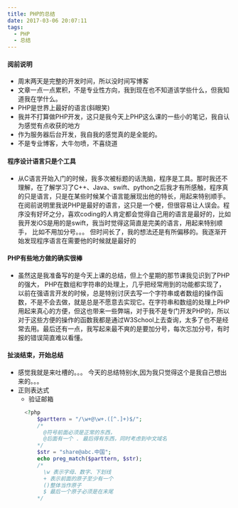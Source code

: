 ```yaml
---
title: PHP的总结
date: 2017-03-06 20:07:11
tags: 
  - PHP
  - 总结
---
```


#### 阅前说明
- 周末两天是完整的开发时间，所以没时间写博客
- 文章一点一点累积，不是专业性方向，我到现在也不知道该学些什么，但我知道我在学什么。
- PHP是世界上最好的语言(斜眼笑)
- 我并不打算做PHP开发，这只是我今天上PHP这么课的一些小的笔记，我自认为感觉有点收获的地方
- 作为服务器后台开发，我自我的感觉真的是全能的。
- 不是专业博客，大牛勿喷，不喜绕道
<!--more-->

#### 程序设计语言只是个工具
- 从C语言开始入门的时候，我多次被标题的话洗脑，程序是工具。那时我还不理解，在了解学习了C++、Java、swift、python之后我才有所感触，程序真的只是语言，只是在某些时候某个语言能展现出他的特长，用起来特别顺手。在阅前说明里我说PHP是最好的语言，这只是一个梗，但很容易让人误会。程序没有好坏之分，喜欢coding的人肯定都会觉得自己用的语言是最好的，比如我开发iOS是用的是swift，我当时觉得这简直是完美的语言，用起来特别顺手， 比如不用加分号。。。 但时间长了，我的想法还是有所偏移的。我逐渐开始发现程序语言在需要他的时候就是最好的

#### PHP有些地方做的确实很棒
- 虽然这是我准备写的是今天上课的总结，但上个星期的那节课我见识到了PHP的强大， PHP在数组和字符串的处理上，几乎把经常用到的功能都实现了，以前在强语言开发的时候，总是特别讨厌去写一个字符串或者数组的操作函数，不是不会去做，就是总是不愿意去实现它。在字符串和数组的处理上PHP用起来真心的方便，但这也带来一些弊端，对于我不是专门开发PHP的，所以对于这些方便的操作的函数我都是通过W3School上去查询，太多了也不是经常去用。最后还有一点，我写起来最不爽的是要加分号，每次忘加分号，有时报的错误简直难以看懂。

#### 扯淡结束，开始总结
- 感觉我就是来吐槽的。。。 今天的总结特别水,因为我只觉得这个是我自己想出来的。。。
- 正则表达式
  - 验证邮箱
  ``` PHP
    <?php
		$parttern = "/\w+@\w+.([^.]+)$/";	
		/*
		  @符号前面必须是正常的东西，
		  @后面有一个 . 最后得有东西，同时考虑到中文域名
		*/
		$str = "share@abc.中国";
		echo preg_match($parttern, $str);
		/*
		  \w 表示字母、数字、下划线
		  + 表示前面的原子至少有一个
		  ()整体当作原子
		  $ 最后一个原子必须是在末尾
		*/
  ```
